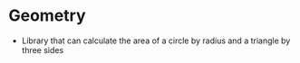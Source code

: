 # Geometry

* Library that can calculate the area of a circle by radius 
and a triangle by three sides

 
